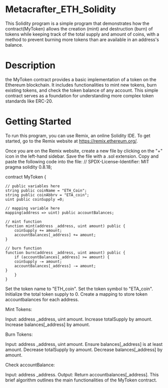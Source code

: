 # Metacrafter_ETH_Solidity
This Solidity program is a simple program that demonstrates how the contract(MyToken) allows the creation (mint) and destruction (burn) of tokens while keeping track of the total supply and amount of coins, with a method to prevent burning more tokens than are available in an address's balance.
# Description
the MyToken contract provides a basic implementation of a token on the Ethereum blockchain. It includes functionalities to mint new tokens, burn existing tokens, and check the token balance of any account. This simple contract serves as a foundation for understanding more complex token standards like ERC-20.
# Getting Started
To run this program, you can use Remix, an online Solidity IDE. To get started, go to the Remix website at https://remix.ethereum.org/.

Once you are on the Remix website, create a new file by clicking on the "+" icon in the left-hand sidebar. Save the file with a .sol extension. Copy and paste the following code into the file:
// SPDX-License-Identifier: MIT
pragma solidity 0.8.18;

contract MyToken {

    // public variables here  
    string public coinName = "ETH_Coin";
    string public coinAbbrv = "ETA_coin";
    uint public coinSupply =0;

    // mapping variable here
    mapping(address => uint) public accountBalances;

    // mint function
    function mint(address _address, uint amount) public {
        coinSupply += amount;
        accountBalances[_address] += amount;
    }

    // burn function
    function burn(address _address, uint amount) public {
        if (accountBalances[_address] >= amount) {
        coinSupply -= amount;
        accountBalances[_address] -= amount;
    }
		}
	}
Set the token name to "ETH_coin". 
Set the token symbol to "ETA_coin". 
Initialize the total token supply to 0. 
Create a mapping to store token accountbalances for each address. 

Mint Tokens:

Input: address _address, uint amount. 
Increase totalSupply by amount. 
Increase balances[_address] by amount.

Burn Tokens:

Input: address _address, uint amount. 
Ensure balances[_address] is at least amount. 
Decrease totalSupply by amount. 
Decrease balances[_address] by amount. 

Check accountBalance:

Input: address _address. 
Output: Return accountbalances[_address]. 
This brief algorithm outlines the main functionalities of the MyToken contract.


